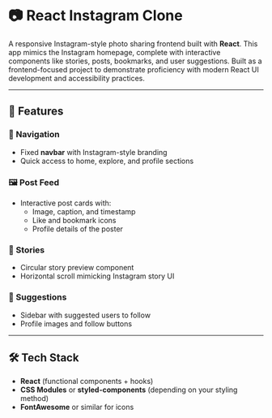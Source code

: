 # 📷 React Instagram Clone

A responsive Instagram-style photo sharing frontend built with **React**. This app mimics the Instagram homepage, complete with interactive components like stories, posts, bookmarks, and user suggestions. Built as a frontend-focused project to demonstrate proficiency with modern React UI development and accessibility practices.

---

## 🧱 Features

### 🧭 Navigation
- Fixed **navbar** with Instagram-style branding
- Quick access to home, explore, and profile sections

### 🖼️ Post Feed
- Interactive post cards with:
  - Image, caption, and timestamp
  - Like and bookmark icons
  - Profile details of the poster

### 🎯 Stories
- Circular story preview component
- Horizontal scroll mimicking Instagram story UI

### 🤝 Suggestions
- Sidebar with suggested users to follow
- Profile images and follow buttons

---

## 🛠️ Tech Stack

- **React** (functional components + hooks)
- **CSS Modules** or **styled-components** (depending on your styling method)
- **FontAwesome** or similar for icons
